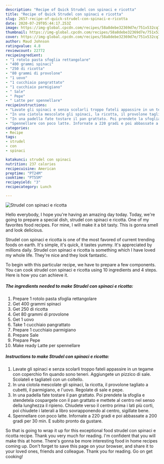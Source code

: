 ```yaml
---
description: "Recipe of Quick Strudel con spinaci e ricotta"
title: "Recipe of Quick Strudel con spinaci e ricotta"
slug: 2657-recipe-of-quick-strudel-con-spinaci-e-ricotta
date: 2020-07-29T05:44:17.253Z
image: https://img-global.cpcdn.com/recipes/58a8debe32369d7e/751x532cq70/strudel-con-spinaci-e-ricotta-recipe-main-photo.jpg
thumbnail: https://img-global.cpcdn.com/recipes/58a8debe32369d7e/751x532cq70/strudel-con-spinaci-e-ricotta-recipe-main-photo.jpg
cover: https://img-global.cpcdn.com/recipes/58a8debe32369d7e/751x532cq70/strudel-con-spinaci-e-ricotta-recipe-main-photo.jpg
author: Maud Johnson
ratingvalue: 4.8
reviewcount: 22772
recipeingredient:
- "1 rotolo pasta sfoglia rettangolare"
- "400 grammi spinaci"
- "250 di ricotta"
- "80 grammi di provolone"
- "1 uovo"
- "1 cucchiaio pangrattato"
- "1 cucchiaio parmigiano"
- " Sale"
- " Pepe"
- " Latte per spennellare"
recipeinstructions:
- "Lavate gli spinaci e senza scolarli troppo fateli appassire in un tegame con coperchio fin quando sono teneri. Aggiungete un pizzico di sale. Scolateli e tagliateli con un coltello."
- "In una ciotola mescolate gli spinaci, la ricotta, il provolone tagliato a cubetti, il parmigiano, e l&#39;uovo. Regolate di sale e pepe."
- "In una padella fate tostare il pan grattato. Poi prendete la sfoglia e stendetela cospargete con il pan grattato e mettete al centro nel senso della lunghezza il ripieno. Chiudete verso il centro prima i lati più corti, poi chiudete i laterali a libro sovrapponendo al centro, sigillate bene."
- "Spennellare con poco latte. Infornate a 220 gradi e poi abbassate a 200 gradi per 30 min. E subito pronto da gustare."
categories:
- Recipe
tags:
- strudel
- con
- spinaci

katakunci: strudel con spinaci 
nutrition: 237 calories
recipecuisine: American
preptime: "PT24M"
cooktime: "PT55M"
recipeyield: "3"
recipecategory: Lunch

---
```



![Strudel con spinaci e ricotta](https://img-global.cpcdn.com/recipes/58a8debe32369d7e/751x532cq70/strudel-con-spinaci-e-ricotta-recipe-main-photo.jpg)

Hello everybody, I hope you're having an amazing day today. Today, we're going to prepare a special dish, strudel con spinaci e ricotta. One of my favorites food recipes. For mine, I will make it a bit tasty. This is gonna smell and look delicious.

Strudel con spinaci e ricotta is one of the most favored of current trending foods on earth. It's simple, it's quick, it tastes yummy. It's appreciated by millions daily. Strudel con spinaci e ricotta is something which I have loved my whole life. They're nice and they look fantastic.




To begin with this particular recipe, we have to prepare a few components. You can cook strudel con spinaci e ricotta using 10 ingredients and 4 steps. Here is how you can achieve it.

<!--inarticleads1-->

##### The ingredients needed to make Strudel con spinaci e ricotta:

1. Prepare 1 rotolo pasta sfoglia rettangolare
1. Get 400 grammi spinaci
1. Get 250 di ricotta
1. Get 80 grammi di provolone
1. Get 1 uovo
1. Take 1 cucchiaio pangrattato
1. Prepare 1 cucchiaio parmigiano
1. Prepare  Sale
1. Prepare  Pepe
1. Make ready  Latte per spennellare




<!--inarticleads2-->

##### Instructions to make Strudel con spinaci e ricotta:

1. Lavate gli spinaci e senza scolarli troppo fateli appassire in un tegame con coperchio fin quando sono teneri. Aggiungete un pizzico di sale. Scolateli e tagliateli con un coltello.
1. In una ciotola mescolate gli spinaci, la ricotta, il provolone tagliato a cubetti, il parmigiano, e l&#39;uovo. Regolate di sale e pepe.
1. In una padella fate tostare il pan grattato. Poi prendete la sfoglia e stendetela cospargete con il pan grattato e mettete al centro nel senso della lunghezza il ripieno. Chiudete verso il centro prima i lati più corti, poi chiudete i laterali a libro sovrapponendo al centro, sigillate bene.
1. Spennellare con poco latte. Infornate a 220 gradi e poi abbassate a 200 gradi per 30 min. E subito pronto da gustare.




So that is going to wrap it up for this exceptional food strudel con spinaci e ricotta recipe. Thank you very much for reading. I'm confident that you will make this at home. There's gonna be more interesting food in home recipes coming up. Don't forget to save this page on your browser, and share it to your loved ones, friends and colleague. Thank you for reading. Go on get cooking!
